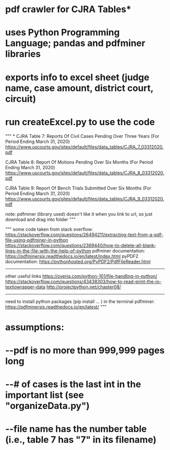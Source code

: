 
# pdf crawler for CJRA Tables*
# uses Python Programming Language; pandas and pdfminer libraries
# exports info to excel sheet (judge name, case amount, district court, circuit)

# run createExcel.py to use the code

"""
*
CJRA Table 7: Reports Of Civil Cases Pending Over Three Years (For Period Ending March 31, 2020)
https://www.uscourts.gov/sites/default/files/data_tables/CJRA_7_03312020.pdf

CJRA Table 8: Report Of Motions Pending Over Six Months (For Period Ending March 31, 2020)
https://www.uscourts.gov/sites/default/files/data_tables/CJRA_8_03312020.pdf

CJRA Table 9: Report Of Bench Trials Submitted Over Six Months (For Period Ending March 31, 2020)
https://www.uscourts.gov/sites/default/files/data_tables/CJRA_9_03312020.pdf

note: pdfminer (library used) doesn't like it when you link to url, so just download and drag into folder
"""

"""
some code taken from
stack overflow:
    https://stackoverflow.com/questions/26494211/extracting-text-from-a-pdf-file-using-pdfminer-in-python
    https://stackoverflow.com/questions/2369440/how-to-delete-all-blank-lines-in-the-file-with-the-help-of-python
pdfminer documentation: https://pdfminersix.readthedocs.io/en/latest/index.html
pyPDF2 documentation: https://pythonhosted.org/PyPDF2/PdfFileReader.html

---
other useful links
https://overiq.com/python-101/file-handling-in-python/
https://stackoverflow.com/questions/43438303/how-to-read-print-the-io-textiowrapper-data
http://projectpython.net/chapter08/ 

---
need to install python packages (pip install ... ) in the terminal
pdfminer: https://pdfminersix.readthedocs.io/en/latest/
"""

# assumptions:
# --pdf is no more than 999,999 pages long
# --# of cases is the last int in the important list (see "organizeData.py")
# --file name has the number table (i.e., table 7 has "7" in its filename)
